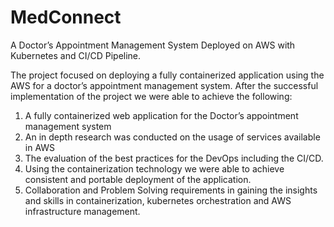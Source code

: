 # MedConnect
A Doctor’s Appointment Management System Deployed on AWS with Kubernetes and CI/CD Pipeline.

The project focused on deploying a fully containerized application using the AWS for a doctor’s appointment management system. After the successful implementation of the project we were able to achieve the following:
1. A fully containerized web application for the Doctor’s appointment management system
2. An in depth research was conducted on the usage of services available in AWS
3. The evaluation of the best practices for the DevOps including the CI/CD.
4. Using the containerization technology we were able to achieve consistent and portable deployment of the application.
5. Collaboration and Problem Solving requirements in gaining the insights and skills in containerization, kubernetes orchestration and AWS infrastructure management.